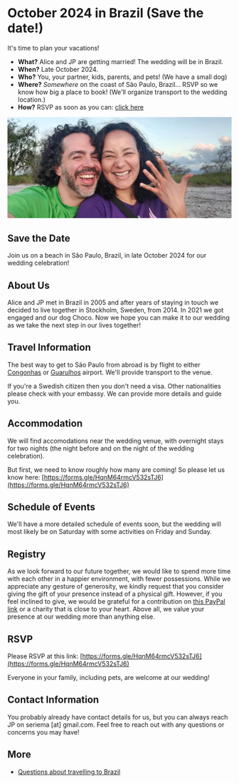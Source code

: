 # October 2024 in Brazil (Save the date!)

It's time to plan your vacations!

* **What?** Alice and JP are getting married! The wedding will be in Brazil.
* **When?** Late October 2024.
* **Who?** You, your partner, kids, parents, and pets! (We have a small dog)
* **Where?** _Somewhere_ on the coast of S&atilde;o Paulo, Brazil... RSVP so we know how big a place to book! (We'll organize transport to the wedding location.)
* **How?** RSVP as soon as you can: [click here](https://forms.gle/HqnM64rmcV532sTJ6)

![Alice showing off her engagement ring made of coconut fibers](getting-engaged.jpg)

## Save the Date

Join us on a beach in São Paulo, Brazil, in late October 2024 for our wedding celebration!

## About Us

Alice and JP met in Brazil in 2005 and after years of staying in touch we decided to live together in Stockholm, Sweden, from 2014. In 2021 we got engaged and our dog Choco. Now we hope you can make it to our wedding as we take the next step in our lives together!

## Travel Information

The best way to get to São Paulo from abroad is by flight to either [Congonhas](https://maps.app.goo.gl/NrsJdrgLUzvwZfDx9) or [Guarulhos](https://maps.app.goo.gl/wKeZf8BBR8zt5kx9A) airport. We'll provide transport to the venue.

If you're a Swedish citizen then you don't need a visa. Other nationalities please check with your embassy. We can provide more details and guide you.

## Accommodation

We will find accomodations near the wedding venue, with overnight stays for two nights (the night before and on the night of the wedding celebration).

But first, we need to know roughly how many are coming! So please let us know here: [https://forms.gle/HqnM64rmcV532sTJ6](https://forms.gle/HqnM64rmcV532sTJ6)

## Schedule of Events

We'll have a more detailed schedule of events soon, but the wedding will most likely be on Saturday with some activities on Friday and Sunday.

## Registry

As we look forward to our future together, we would like to spend more time with each other in a happier environment, with fewer possessions. While we appreciate any gesture of generosity, we kindly request that you consider giving the gift of your presence instead of a physical gift. However, if you feel inclined to give, we would be grateful for a contribution on [this PayPal link](https://paypal.me/jpjohansson) or a charity that is close to your heart. Above all, we value your presence at our wedding more than anything else.

## RSVP

Please RSVP at this link: [https://forms.gle/HqnM64rmcV532sTJ6](https://forms.gle/HqnM64rmcV532sTJ6)

Everyone in your family, including pets, are welcome at our wedding!

## Contact Information

You probably already have contact details for us, but you can always reach JP on seriema [at] gmail.com. Feel free to reach out with any questions or concerns you may have!

## More

* [Questions about travelling to Brazil](FAQ.md)
